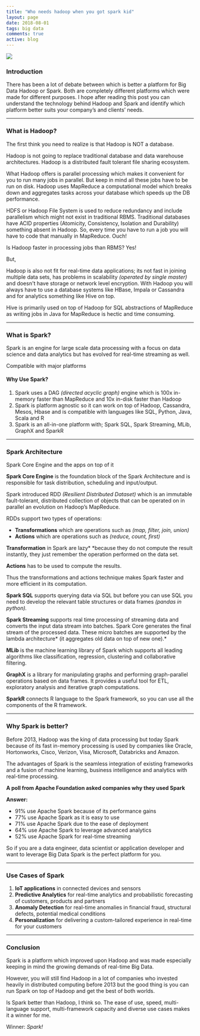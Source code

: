 ```yaml
---
title: "Who needs hadoop when you got spark kid"
layout: page
date: 2018-08-01
tags: big data
comments: true
active: blog
---
```


![](https://cdn-images-1.medium.com/max/800/1*werWYHBM-6yVwRlMQat1aQ.jpeg)

### Introduction

There has been a lot of debate between which is better a platform for Big Data
Hadoop or Spark. Both are completely different platforms which were made for
different purposes. I hope after reading this post you can understand the
technology behind Hadoop and Spark and identify which platform better suits your
company’s and clients’ needs.

*****

### What is Hadoop?

The first think you need to realize is that Hadoop is NOT a database.

Hadoop is not going to replace traditional database and data warehouse
architectures. Hadoop is a distributed fault tolerant file sharing ecosystem.

What Hadoop offers is parallel processing which makes it convenient for you to
run many jobs in parallel. But keep in mind all these jobs have to be run on
disk. Hadoop uses MapReduce a computational model which breaks down and
aggregates tasks across your database which speeds up the DB performance.

HDFS or Hadoop File System is used to reduce redundancy and include parallelism
which might not exist in traditional RBMS. Traditional databases have ACID
properties (Atomicity, Consistency, Isolation and Durability) something absent
in Hadoop. So, every time you have to run a job you will have to code that
manually in MapReduce. Ouch!

Is Hadoop faster in processing jobs than RBMS? Yes!

But,

Hadoop is also not fit for real-time data applications; its not fast in joining
multiple data sets, has problems in scalability *(operated by single master)*
and doesn't have storage or network level encryption. With Hadoop you will
always have to use a database systems like HBase, Impala or Cassandra and for
analytics something like Hive on top.

Hive is primarily used on top of Hadoop for SQL abstractions of MapReduce as
writing jobs in Java for MapReduce is hectic and time consuming.

*****

### What is Spark?

Spark is an engine for large scale data processing with a focus on data science
and data analytics but has evolved for real-time streaming as well.

<span class="figcaption_hack">Compatible with major platforms</span>

#### Why Use Spark?

1.  Spark uses a DAG *(directed acyclic graph)* engine which is 100x in-memory
faster than MapReduce and 10x in-disk faster than Hadoop
1.  Spark is platform agnostic so it can work on top of Hadoop, Cassandra, Mesos,
Hbase and is compatible with languages like SQL, Python, Java, Scala and R
1.  Spark is an all-in-one platform with; Spark SQL, Spark Streaming, MLib, GraphX
and SparkR

*****

### Spark Architecture

<span class="figcaption_hack">Spark Core Engine and the apps on top of it</span>

**Spark Core Engine** is the foundation block of the Spark Architecture and is
responsible for task distribution, scheduling and input/output.

Spark introduced RDD *(Resilient Distributed Dataset)* which is an immutable
fault-tolerant, distributed collection of objects that can be operated on in
parallel an evolution on Hadoop’s MapReduce.

RDDs support two types of operations:

* **Transformations** which are operations such as *(map, filter, join, union)*
* **Actions** which are operations such as *(reduce, count, first)*

**Transformation** in Spark are lazy* *because they do not compute the result
instantly, they just remember the operation performed on the data set.

**Actions** has to be used to compute the results.

Thus the transformations and actions technique makes Spark faster and more
efficient in its computation.

**Spark SQL** supports querying data via SQL but before you can use SQL you need
to develop the relevant table structures or data frames *(pandas in python).*

**Spark Streaming** supports real time processing of streaming data and converts
the input data stream into batches. Spark Core generates the final stream of the
processed data. These micro batches are supported by the lambda architecture*
(it aggregates old data on top of new one).*

**MLib** is the machine learning library of Spark which supports all leading
algorithms like classification, regression, clustering and collaborative
filtering.

**GraphX** is a library for manipulating graphs and performing graph-parallel
operations based on data frames. It provides a useful tool for ETL, exploratory
analysis and iterative graph computations.

**SparkR** connects R language to the Spark framework, so you can use all the
components of the R framework.

*****

### Why Spark is better?

Before 2013, Hadoop was the king of data processing but today Spark because of
its fast in-memory processing is used by companies like Oracle, Hortonworks,
Cisco, Verizon, Visa, Microsoft, Databricks and Amazon.

The advantages of Spark is the seamless integration of existing frameworks and a
fusion of machine learning, business intelligence and analytics with real-time
processing.

**A poll from Apache Foundation asked companies why they used Spark**

**Answer:**

* 91% use Apache Spark because of its performance gains
* 77% use Apache Spark as it is easy to use
* 71% use Apache Spark due to the ease of deployment
* 64% use Apache Spark to leverage advanced analytics
* 52% use Apache Spark for real-time streaming

So if you are a data engineer, data scientist or application developer and want
to leverage Big Data Spark is the perfect platform for you.

*****

### Use Cases of Spark

1.  **IoT applications** in connected devices and sensors
1.  **Predictive Analytics** for real-time analytics and probabilistic forecasting
of customers, products and partners
1.  **Anomaly Detection** for real-time anomalies in financial fraud, structural
defects, potential medical conditions
1.  **Personalization** for delivering a custom-tailored experience in real-time for
your customers

*****

### Conclusion

Spark is a platform which improved upon Hadoop and was made especially keeping
in mind the growing demands of real-time Big Data.

However, you will still find Hadoop in a lot of companies who invested heavily
in distributed computing before 2013 but the good thing is you can run Spark on
top of Hadoop and get the best of both worlds.

Is Spark better than Hadoop, I think so. The ease of use, speed, multi-language
support, multi-framework capacity and diverse use cases makes it a winner for
me.

Winner: *Spark!*



